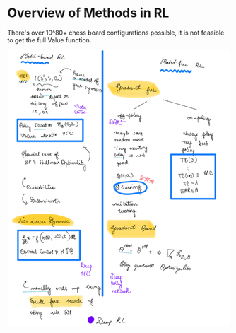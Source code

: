 # Overview of Methods in RL

There's over 10^80+ chess board configurations possible, it is not feasible to get the full Value function.



![](images/methods.png)